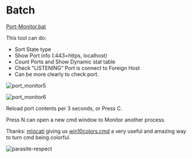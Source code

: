# Batch
[Port-Monitor.bat](https://github.com/Arkhos69/Batch/blob/main/tool_Port-Monitor.bat)

This tool can do:

- Sort State type
- Show Port info (:443=https, localhost)
- Count Ports and Show Dynamic stat table
- Check "LISTENING" Port is connect to Foreign Host
- Can be more clearly to check port.

![port_monitor5](https://user-images.githubusercontent.com/98234168/153008347-67431584-2d06-403c-aa90-8d4f14934075.png)

![port_monitor6](https://user-images.githubusercontent.com/98234168/153035849-538afe2d-cee9-4c9b-97a6-6667887f2250.png)

Reload port contents per 3 seconds, or Press C.

Press N can open a new cmd window to Monitor another process.

Thanks: [mlocati](https://gist.github.com/mlocati) giving us [win10colors.cmd](https://gist.github.com/mlocati/fdabcaeb8071d5c75a2d51712db24011) a very useful and amazing way to turn cmd being colorful.

![parasite-respect](https://user-images.githubusercontent.com/98234168/153065065-9ac7d784-3db8-4379-8d5d-33e52ba45b47.gif)
